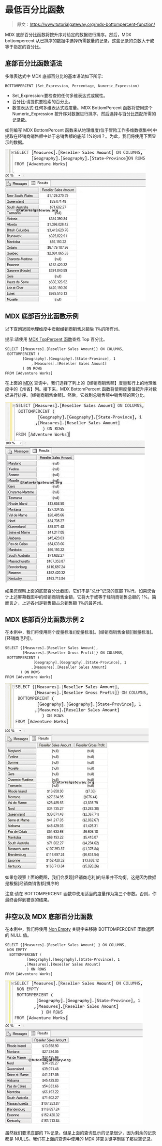 # 最低百分比函数

> 原文：<https://www.tutorialgateway.org/mdx-bottompercent-function/>

MDX 底部百分比函数将按升序对给定的数据进行排序。然后，MDX bottompercent 从已排序的数据中选择所需数量的记录，这些记录的总数大于或等于指定的百分比。

## 底部百分比函数语法

多维表达式中 MDX 底部百分比的基本语法如下所示:

```
BOTTOMPERCENT (Set_Expression, Percentage, Numeric_Expression)
```

*   Set_Expression:要检查的任何多维表达式或属性。
*   百分比:请提供要检索的百分比。
*   数值表达式:任何多维表达式或度量。MDX BottomPercent 函数将使用这个 Numeric_Expression 按升序对数据进行排序，然后选择与百分比匹配所需的记录数。

如何编写 MDX BottomPercent 函数来从地理维度(位于冒险工作多维数据集中)中提取在经销商销售额中处于总销售额的底部 1%的州？。为此，我们将使用下面显示的数据。

![MDX BOTTOMPERCENT FUNCTION](img/00baeb511ea1b007c3db70fc3a020e36.png)

## MDX 底部百分比函数示例

以下查询返回地理维度中贡献经销商销售总额后 1%的所有州。

提示:请使用 [MDX TopPercent 函数](https://www.tutorialgateway.org/mdx-toppercent-function/)查找 Top 百分比。

```
SELECT {[Measures].[Reseller Sales Amount]} ON COLUMNS,
 BOTTOMPERCENT (
	    [Geography].[Geography].[State-Province], 1
            ,[Measures].[Reseller Sales Amount]
	    ) ON ROWS
FROM [Adventure Works]
```

在上面的 [MDX](https://www.tutorialgateway.org/mdx/) 查询中，我们选择了列上的【经销商销售额】度量和行上的地理维度中的【州省】列。接下来，MDX BottomPercent 函数将使用度量值按升序对数据进行排序。[经销商销售金额]。然后，它找到总销售额中销售额的百分比。

![MDX BOTTOMPERCENT FUNCTION 1](img/a0711e5f2cbc47dc907eba8b6f718c52.png)

如果您观察上面的底部百分比截图，它们不是“总计”记录的底部 1%行。如果您合计上述屏幕截图中的经销商销售金额，它将大于或等于经销商销售总额的 1%。简而言之，上述各州是销售额占总销售额 1%的最差州。

## MDX 底部百分比函数示例 2

在本例中，我们将使用两个度量标准([度量标准]。[经销商销售金额][衡量标准]。[经销商毛利])。

```
SELECT {[Measures].[Reseller Sales Amount], 
        [Measures].[Reseller Gross Profit]} ON COLUMNS,
 BOTTOMPERCENT (
             [Geography].[Geography].[State-Province], 1
            ,[Measures].[Reseller Sales Amount]
	   ) ON ROWS
FROM [Adventure Works]
```

![MDX BOTTOMPERCENT FUNCTION 2](img/8c7a23746d12b438608985eab489a59f.png)

如果您观察上面的截图，我们会发现[经销商毛利]的结果并不均衡。这是因为数据是根据[经销商销售额]排序的

注意:请在 BOTTOMPERCENT 函数中使用适当的度量作为第三个参数。否则，你最终会得到错误的结果。

## 非空以及 MDX 底部百分比函数

在本例中，我们将使用 [Non Empty](https://www.tutorialgateway.org/mdx-non-empty/) 关键字来移除 BOTTOMPERCENT 函数返回的 NULL 值。

```
SELECT {[Measures].[Reseller Sales Amount] } ON COLUMNS,
 NON EMPTY
  BOTTOMPERCENT (
	      [Geography].[Geography].[State-Province], 1
	     ,[Measures].[Reseller Sales Amount] 
	      ) ON ROWS
FROM [Adventure Works]
```

![MDX BOTTOMPERCENT FUNCTION 3](img/07f2b52415f816dd58d322d24a52ad1e.png)

虽然我们要求底部的 1%记录，但是上面的查询显示的记录很少，因为剩余的记录都是 NULLS。我们在上面的查询中使用的 MDX 非空关键字删除了那些空记录。